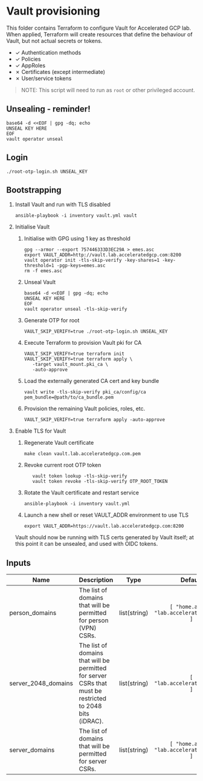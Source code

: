 # Vault provisioning

This folder contains Terraform to configure Vault for Accelerated GCP lab. When
applied, Terraform will create resources that define the behaviour of Vault, but
not actual secrets or tokens.

* &#x2713; Authentication methods
* &#x2713; Policies
* &#x2713; AppRoles
* &#x2717; Certificates (except intermediate)
* &#x2717; User/service tokens

> NOTE: This script will need to run as `root` or other privileged account.

## Unsealing - reminder!

```shell
base64 -d <<EOF | gpg -dq; echo
UNSEAL KEY HERE
EOF
vault operator unseal
```

## Login

```shell
./root-otp-login.sh UNSEAL_KEY
```

## Bootstrapping

1. Install Vault and run with TLS disabled

   ```shell
   ansible-playbook -i inventory vault.yml vault
   ```

1. Initialise Vault

   1. Initialise with GPG using 1 key as threshold

      ```shell
      gpg --armor --export 757446333D3EC29A > emes.asc
      export VAULT_ADDR=http://vault.lab.acceleratedgcp.com:8200
      vault operator init -tls-skip-verify -key-shares=1 -key-threshold=1 -pgp-keys=emes.asc
      rm -f emes.asc
      ```

   1. Unseal Vault

      ```shell
      base64 -d <<EOF | gpg -dq; echo
      UNSEAL KEY HERE
      EOF
      vault operator unseal -tls-skip-verify
      ```

   1. Generate OTP for root

      ```shell
      VAULT_SKIP_VERIFY=true ./root-otp-login.sh UNSEAL_KEY
      ```

   1. Execute Terraform to provision Vault pki for CA

      ```shell
      VAULT_SKIP_VERIFY=true terraform init
      VAULT_SKIP_VERIFY=true terraform apply \
         -target vault_mount.pki_ca \
         -auto-approve
      ```

   1. Load the externally generated CA cert and key bundle

      ```shell
      vault write -tls-skip-verify pki_ca/config/ca pem_bundle=@path/to/ca_bundle.pem
      ```

   1. Provision the remaining Vault policies, roles, etc.

      ```shell
      VAULT_SKIP_VERIFY=true terraform apply -auto-approve

1. Enable TLS for Vault

   1. Regenerate Vault certificate

      ```shell
      make clean vault.lab.acceleratedgcp.com.pem
      ```

   1. Revoke current root OTP token

      ```shell
         vault token lookup -tls-skip-verify
         vault token revoke -tls-skip-verify OTP_ROOT_TOKEN
      ```

   1. Rotate the Vault certificate and restart service

      ```shell
      ansible-playbook -i inventory vault.yml
      ```

   1. Launch a new shell or reset VAULT_ADDR environment to use TLS

      ```shell
      export VAULT_ADDR=https://vault.lab.acceleratedgcp.com:8200
      ```

   Vault should now be running with TLS certs generated by Vault itself; at this point it can be unsealed, and used with OIDC tokens.

<!-- markdownlint-disable MD033 MD034 -->
<!-- BEGINNING OF PRE-COMMIT-TERRAFORM DOCS HOOK -->
## Inputs

| Name | Description | Type | Default | Required |
|------|-------------|:----:|:-----:|:-----:|
| person\_domains | The list of domains that will be permitted for person \(VPN\) CSRs. | list(string) | `[ "home.arpa", "lab.acceleratedgcp.com" ]` | no |
| server\_2048\_domains | The list of domains that will be permitted for server CSRs that must be restricted to 2048 bits \(iDRAC\). | list(string) | `[ "lab.acceleratedgcp.com" ]` | no |
| server\_domains | The list of domains that will be permitted for server CSRs. | list(string) | `[ "home.arpa", "lab.acceleratedgcp.com" ]` | no |

<!-- END OF PRE-COMMIT-TERRAFORM DOCS HOOK -->
<!-- markdownlint-enable MD033 MD034 -->
